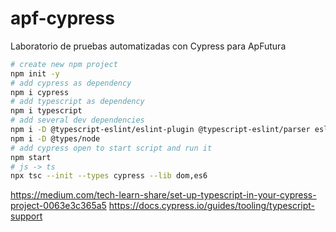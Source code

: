 # apf-cypress

Laboratorio de pruebas automatizadas con Cypress para ApFutura

```bash
# create new npm project
npm init -y
# add cypress as dependency
npm i cypress
# add typescript as dependency
npm i typescript
# add several dev dependencies
npm i -D @typescript-eslint/eslint-plugin @typescript-eslint/parser eslint eslint-config-prettier eslint-plugin-prettier prettier
npm i -D @types/node
# add cypress open to start script and run it
npm start
# js -> ts
npx tsc --init --types cypress --lib dom,es6
```

https://medium.com/tech-learn-share/set-up-typescript-in-your-cypress-project-0063e3c365a5
https://docs.cypress.io/guides/tooling/typescript-support
